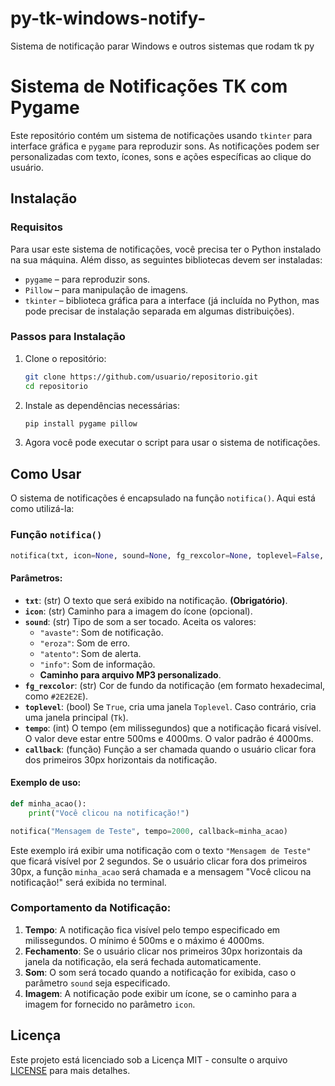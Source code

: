 # py-tk-windows-notify-
Sistema de notificação parar Windows e outros sistemas que rodam tk py



# Sistema de Notificações TK com Pygame

Este repositório contém um sistema de notificações usando `tkinter` para interface gráfica e `pygame` para reproduzir sons. As notificações podem ser personalizadas com texto, ícones, sons e ações específicas ao clique do usuário.

## Instalação

### Requisitos

Para usar este sistema de notificações, você precisa ter o Python instalado na sua máquina. Além disso, as seguintes bibliotecas devem ser instaladas:

- `pygame` – para reproduzir sons.
- `Pillow` – para manipulação de imagens.
- `tkinter` – biblioteca gráfica para a interface (já incluída no Python, mas pode precisar de instalação separada em algumas distribuições).

### Passos para Instalação

1. Clone o repositório:

   ```bash
   git clone https://github.com/usuario/repositorio.git
   cd repositorio
   ```

2. Instale as dependências necessárias:

   ```bash
   pip install pygame pillow
   ```

3. Agora você pode executar o script para usar o sistema de notificações. 

## Como Usar

O sistema de notificações é encapsulado na função `notifica()`. Aqui está como utilizá-la:

### Função `notifica()`

```python
notifica(txt, icon=None, sound=None, fg_rexcolor=None, toplevel=False, tempo=4000, callback=None)
```

#### Parâmetros:

- **`txt`**: (str) O texto que será exibido na notificação. **(Obrigatório)**.
- **`icon`**: (str) Caminho para a imagem do ícone (opcional).
- **`sound`**: (str) Tipo de som a ser tocado. Aceita os valores:
  - `"avaste"`: Som de notificação.
  - `"eroza"`: Som de erro.
  - `"atento"`: Som de alerta.
  - `"info"`: Som de informação.
  - **Caminho para arquivo MP3 personalizado**.
- **`fg_rexcolor`**: (str) Cor de fundo da notificação (em formato hexadecimal, como `#2E2E2E`).
- **`toplevel`**: (bool) Se `True`, cria uma janela `Toplevel`. Caso contrário, cria uma janela principal (`Tk`).
- **`tempo`**: (int) O tempo (em milissegundos) que a notificação ficará visível. O valor deve estar entre 500ms e 4000ms. O valor padrão é 4000ms.
- **`callback`**: (função) Função a ser chamada quando o usuário clicar fora dos primeiros 30px horizontais da notificação.

#### Exemplo de uso:

```python
def minha_acao():
    print("Você clicou na notificação!")

notifica("Mensagem de Teste", tempo=2000, callback=minha_acao)
```

Este exemplo irá exibir uma notificação com o texto `"Mensagem de Teste"` que ficará visível por 2 segundos. Se o usuário clicar fora dos primeiros 30px, a função `minha_acao` será chamada e a mensagem "Você clicou na notificação!" será exibida no terminal.

### Comportamento da Notificação:

1. **Tempo**: A notificação fica visível pelo tempo especificado em milissegundos. O mínimo é 500ms e o máximo é 4000ms.
2. **Fechamento**: Se o usuário clicar nos primeiros 30px horizontais da janela da notificação, ela será fechada automaticamente.
3. **Som**: O som será tocado quando a notificação for exibida, caso o parâmetro `sound` seja especificado.
4. **Imagem**: A notificação pode exibir um ícone, se o caminho para a imagem for fornecido no parâmetro `icon`.

## Licença

Este projeto está licenciado sob a Licença MIT - consulte o arquivo [LICENSE](LICENSE) para mais detalhes.

